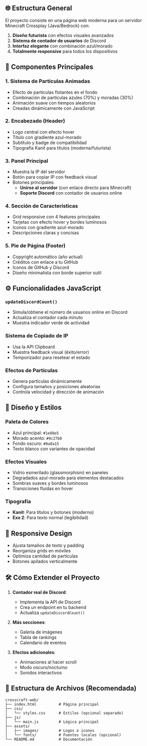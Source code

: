 

## 🌐 Estructura General

El proyecto consiste en una página web moderna para un servidor Minecraft Crossplay (Java/Bedrock) con:

1. **Diseño futurista** con efectos visuales avanzados
2. **Sistema de contador de usuarios** de Discord
3. **Interfaz elegante** con combinación azul/morado
4. **Totalmente responsive** para todos los dispositivos

## 🧩 Componentes Principales

### 1. Sistema de Partículas Animadas
- Efecto de partículas flotantes en el fondo
- Combinación de partículas azules (70%) y moradas (30%)
- Animación suave con tiempos aleatorios
- Creadas dinámicamente con JavaScript

### 2. Encabezado (Header)
- Logo central con efecto hover
- Título con gradiente azul-morado
- Subtítulo y badge de compatibilidad
- Tipografía Kanit para títulos (moderna/futurista)

### 3. Panel Principal
- Muestra la IP del servidor
- Botón para copiar IP con feedback visual
- Botones principales:
  - **Unirse al servidor** (con enlace directo para Minecraft)
  - **Soporte Discord** con contador de usuarios online

### 4. Sección de Características
- Grid responsive con 4 features principales
- Tarjetas con efecto hover y bordes luminosos
- Iconos con gradiente azul-morado
- Descripciones claras y concisas

### 5. Pie de Página (Footer)
- Copyright automático (año actual)
- Créditos con enlace a tu GitHub
- Iconos de GitHub y Discord
- Diseño minimalista con borde superior sutil

## ⚙️ Funcionalidades JavaScript

### `updateDiscordCount()`
- Simula/obtiene el número de usuarios online en Discord
- Actualiza el contador cada minuto
- Muestra indicador verde de actividad

### Sistema de Copiado de IP
- Usa la API Clipboard
- Muestra feedback visual (éxito/error)
- Temporizador para resetear el estado

### Efectos de Partículas
- Genera partículas dinámicamente
- Configura tamaños y posiciones aleatorias
- Controla velocidad y dirección de animación

## 🎨 Diseño y Estilos

### Paleta de Colores
- Azul principal: `#1e88e5`
- Morado acento: `#9c27b0`
- Fondo oscuro: `#0a0a15`
- Texto blanco con variantes de opacidad

### Efectos Visuales
- Vidrio esmerilado (glassmorphism) en paneles
- Degradados azul-morado para elementos destacados
- Sombras suaves y bordes luminosos
- Transiciones fluidas en hover

### Tipografía
- **Kanit**: Para títulos y botones (moderno)
- **Exo 2**: Para texto normal (legibilidad)

## 📱 Responsive Design
- Ajusta tamaños de texto y padding
- Reorganiza grids en móviles
- Optimiza cantidad de partículas
- Botones apilados verticalmente

## 🛠️ Cómo Extender el Proyecto

1. **Contador real de Discord**:
   - Implementa la API de Discord
   - Crea un endpoint en tu backend
   - Actualiza `updateDiscordCount()`

2. **Más secciones**:
   - Galería de imágenes
   - Tabla de rankings
   - Calendario de eventos

3. **Efectos adicionales**:
   - Animaciones al hacer scroll
   - Modo oscuro/nocturno
   - Sonidos interactivos

## 📂 Estructura de Archivos (Recomendada)
```
crosscraft-web/
├── index.html          # Página principal
├── css/
│   └── styles.css      # Estilos (opcional separado)
├── js/
│   └── main.js         # Lógica principal
├── assets/
│   ├── images/         # Logos e iconos
│   └── fonts/          # Fuentes locales (opcional)
└── README.md           # Documentación
```
